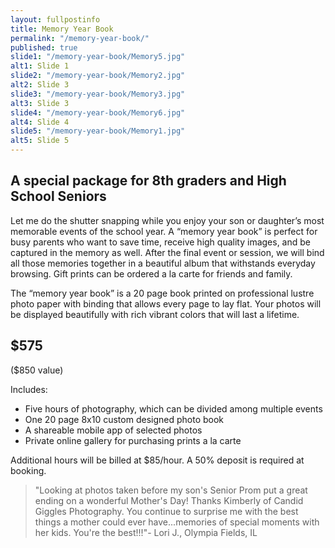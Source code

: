 ```yaml
---
layout: fullpostinfo
title: Memory Year Book
permalink: "/memory-year-book/"
published: true
slide1: "/memory-year-book/Memory5.jpg"
alt1: Slide 1
slide2: "/memory-year-book/Memory2.jpg"
alt2: Slide 3
slide3: "/memory-year-book/Memory3.jpg"
alt3: Slide 3
slide4: "/memory-year-book/Memory6.jpg"
alt4: Slide 4
slide5: "/memory-year-book/Memory1.jpg"
alt5: Slide 5
---
```


##  A special package for 8th graders and High School Seniors

Let me do the shutter snapping while you enjoy your son or daughter’s most memorable events of the school year. A “memory year book” is perfect for busy parents who want to save time, receive high quality images, and be captured in the memory as well. After the final event or session, we will bind all those memories together in a beautiful album that withstands everyday browsing.  Gift prints can be ordered a la carte for friends and family. 

The “memory year book” is a 20 page book printed on professional lustre photo paper with binding that allows every page to lay flat. Your photos will be displayed beautifully with rich vibrant colors that will last a lifetime.

##  $575
($850 value)

Includes:

- Five hours of photography, which can be divided among multiple events 
- One 20 page 8x10 custom designed photo book 
- A shareable mobile app of selected photos
- Private online gallery for purchasing prints a la carte 
					
Additional hours will be billed at $85/hour. A 50% deposit is required at booking.

> "Looking at photos taken before my son's Senior Prom put a great ending on a wonderful Mother's Day! Thanks Kimberly of Candid Giggles Photography. You continue to surprise me with the best things a mother could ever have...memories of special moments with her kids. You're the best!!!"- Lori J., Olympia Fields, IL